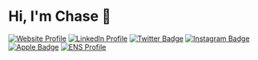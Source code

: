 # Hi, I'm Chase 👋
[![Website Profile](https://img.shields.io/badge/-Homepage-white?style=flat&logoColor=white&link=https://www.linkedin.com/in/chasecarnaroli/)](https://linkedin.com/in/chasecarnaroli)
[![LinkedIn Profile](https://img.shields.io/badge/-ChaseCarnaroli-blue?style=flat&logo=Linkedin&logoColor=white&link=https://www.linkedin.com/in/chasecarnaroli/)](https://linkedin.com/in/chasecarnaroli)
[![Twitter Badge](https://img.shields.io/badge/-@ChaseCarnaroli-1ca0f1?style=flat&labelColor=1ca0f1&logo=twitter&logoColor=white&link=https://twitter.com/chasecarnaroli)](https://twitter.com/chasecarnaroli)
[![Instagram Badge](https://img.shields.io/badge/-@chasing_chase99-purple?style=flat&logo=instagram&logoColor=white&link=https://instagram.com/chasing_chase99/)](https://instagram.com/chasing_chase99)
[![Apple Badge](https://img.shields.io/badge/-iOS%20Apps-black?style=flat&logo=apple&logoColor=white&link=https://apps.apple.com/us/developer/chase-carnaroli/id1412627170)](https://apps.apple.com/us/developer/chase-carnaroli/id1412627170)
[![ENS Profile](https://img.shields.io/badge/-chasec.eth-gray?style=flat&logo=ethereum&logoColor=white&link=https://chasec.eth.xyz)](https://chasec.eth.xyz)

<!--
**ChaseC99/ChaseC99** is a ✨ _special_ ✨ repository because its `README.md` (this file) appears on your GitHub profile.

Here are some ideas to get you started:

- 🔭 I’m currently working on ...
- 🌱 I’m currently learning ...
- 👯 I’m looking to collaborate on ...
- 🤔 I’m looking for help with ...
- 💬 Ask me about ...
- 📫 How to reach me: ...
- 😄 Pronouns: ...
- ⚡ Fun fact: ...
-->
